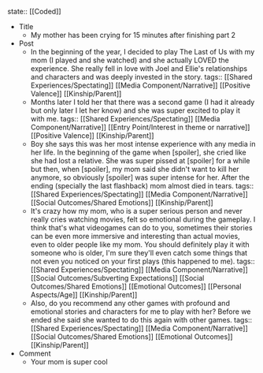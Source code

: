 state:: [[Coded]]

- Title
	- My mother has been crying for 15 minutes after finishing part 2
- Post
	- In the beginning of the year, I decided to play The Last of Us with my mom (I played and she watched) and she actually LOVED the experience. She really fell in love with Joel and Ellie's relationships and characters and was deeply invested in the story.
	  tags:: [[Shared Experiences/Spectating]] [[Media Component/Narrative]] [[Positive Valence]] [[Kinship/Parent]]
	- Months later I told her that there was a second game (I had it already but only later I let her know) and she was super excited to play it with me.
	  tags:: [[Shared Experiences/Spectating]] [[Media Component/Narrative]] [[Entry Point/Interest in theme or narrative]] [[Positive Valence]] [[Kinship/Parent]]
	- Boy she says this was her most intense experience with any media in her life. In the beginning of the game when [spoiler], she cried like she had lost a relative. She was super pissed at [spoiler] for a while but then, when [spoiler], my mom said she didn't want to kill her anymore, so obviously [spoiler] was super intense for her. After the ending (specially the last flashback) mom almost died in tears.
	  tags:: [[Shared Experiences/Spectating]] [[Media Component/Narrative]] [[Social Outcomes/Shared Emotions]] [[Kinship/Parent]]
	- It's crazy how my mom, who is a super serious person and never really cries watching movies, felt so emotional during the gameplay. I think that's what videogames can do to you, sometimes their stories can be even more immersive and interesting than actual movies, even to older people like my mom. You should definitely play it with someone who is older, I'm sure they'll even catch some things that not even you noticed on your first plays (this happened to me).
	  tags:: [[Shared Experiences/Spectating]] [[Media Component/Narrative]] [[Social Outcomes/Subverting Expectations]] [[Social Outcomes/Shared Emotions]] [[Emotional Outcomes]] [[Personal Aspects/Age]] [[Kinship/Parent]]
	- Also, do you recommend any other games with profound and emotional stories and characters for me to play with her? Before we ended she said she wanted to do this again with other games.
	  tags:: [[Shared Experiences/Spectating]] [[Media Component/Narrative]] [[Social Outcomes/Shared Emotions]] [[Emotional Outcomes]] [[Kinship/Parent]]
- Comment
	- Your mom is super cool